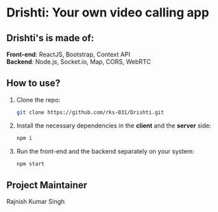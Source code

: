 # Drishti: Your own video calling app

## Drishti's is made of:

**Front-end**: ReactJS, Bootstrap, Context API<br/>
**Backend**: Node.js, Socket.io, Map, CORS, WebRTC

## How to use?

1. Clone the repo:

   ```sh
   git clone https://github.com/rks-031/Drishti.git
   ```

2. Install the necessary dependencies in the **client** and the **server** side:

   ```sh
   npm i
   ```

3. Run the front-end and the backend separately on your system:
   ```sh
   npm start
   ```

## Project Maintainer

Rajnish Kumar Singh
